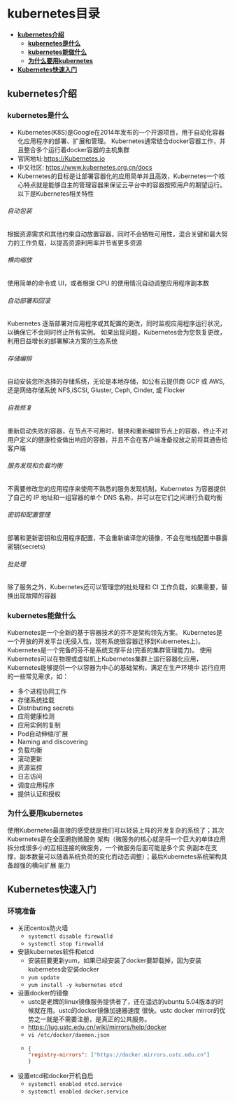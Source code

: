 # kubernetes目录
+ **[kubernetes介绍](#kubernetes介绍)**
    + **[kubernetes是什么](#kubernetes是什么)**
    + **[kubernetes能做什么](#kubernetes能做什么)**
    + **[为什么要用kubernetes](#为什么要用kubernetes)**
+ **[Kubernetes快速入门](#Kubernetes快速入门)**
## kubernetes介绍
### kubernetes是什么
+ Kubernetes(K8S)是Google在2014年发布的一个开源项目，用于自动化容器化应用程序的部署、扩展和管理。
  Kubernetes通常结合docker容器工作，并且整合多个运行着docker容器的主机集群
+ 官网地址:https://Kubernetes.io
+ 中文社区: https://www.kubernetes.org.cn/docs
+ Kubernetes的目标是让部署容器化的应用简单并且高效，Kubernetes一个核心特点就是能够自主的管理容器来保证云平台中的容器按照用户的期望运行。以下是Kubernetes相关特性
###### 自动包装
根据资源需求和其他约束自动放置容器，同时不会牺牲可用性，混合关键和最大努力的工作负载，以提高资源利用率并节省更多资源
###### 横向缩放
使用简单的命令或 UI，或者根据 CPU 的使用情况自动调整应用程序副本数
###### 自动部署和回滚
Kubernetes 逐渐部署对应用程序或其配置的更改，同时监视应用程序运行状况，以确保它不会同时终止所有实例。 如果出现问题，Kubernetes会为您恢复更改，利用日益增长的部署解决方案的生态系统
###### 存储编排
自动安装您所选择的存储系统，无论是本地存储，如公有云提供商 GCP 或 AWS, 还是网络存储系统 NFS,iSCSI, Gluster, Ceph, Cinder, 或 Flocker
###### 自我修复
重新启动失败的容器，在节点不可用时，替换和重新编排节点上的容器，终止不对用户定义的健康检查做出响应的容器，并且不会在客户端准备投放之前将其通告给客户端
###### 服务发现和负载均衡
不需要修改您的应用程序来使用不熟悉的服务发现机制，Kubernetes 为容器提供了自己的 IP 地址和一组容器的单个 DNS 名称，并可以在它们之间进行负载均衡
###### 密钥和配置管理
部署和更新密钥和应用程序配置，不会重新编译您的镜像，不会在堆栈配置中暴露密钥(secrets)
###### 批处理
除了服务之外，Kubernetes还可以管理您的批处理和 CI 工作负载，如果需要，替换出现故障的容器
### kubernetes能做什么
Kubernetes是一个全新的基于容器技术的芬不是架构领先方案。
Kubernetes是一个开放的开发平台(无侵入性，现有系统很容器迁移到Kubernetes上)。
Kubernetes是一个完备的芬不是系统支撑平台(完善的集群管理能力)。
使用Kubernetes可以在物理或虚拟机上Kubernetes集群上运行容器化应用，Kubernetes能够提供一个以容器为中心的基础架构，满足在生产环境中
运行应用的一些常见需求，如：
+ 多个进程协同工作
+ 存储系统挂载
+ Distributing secrets
+ 应用健康检测
+ 应用实例的复制
+ Pod自动伸缩/扩展
+ Naming and discovering
+ 负载均衡
+ 滚动更新
+ 资源监控
+ 日志访问
+ 调度应用程序
+ 提供认证和授权
### 为什么要用kubernetes
使用Kubernetes最直接的感受就是我们可以轻装上阵的开发复杂的系统了；其次Kubernetes是在全面拥抱微服务
架构（微服务的核心就是将一个巨大的单体应用拆分成很多小的互相连接的微服务，一个微服务后面可能是多个实
例副本在支撑，副本数量可以随着系统负荷的变化而动态调整）；最后Kubernetes系统架构具备超强的横向扩展
能力
## Kubernetes快速入门
### 环境准备
+ 关闭centos防火墙
    + `systemctl disable firewalld`
    + `systemctl stop firewalld`
+ 安装kubernetes软件和etcd
    + 安装前要更新yum，如果已经安装了docker要卸载掉，因为安装kubernetes会安装docker
    + `yum update`
    + `yum install -y kubernetes etcd`
+ 设置docker的镜像
    + ustc是老牌的linux镜像服务提供者了，还在遥远的ubuntu 5.04版本的时候就在用。ustc的docker镜像加速器速度 很快。ustc docker mirror的优势之一就是不需要注册，是真正的公共服务。
    + https://lug.ustc.edu.cn/wiki/mirrors/help/docker
    + `vi /etc/docker/daemon.json`
    + ```json
      {
      "registry-mirrors": ["https://docker.mirrors.ustc.edu.cn"]
      }
      ```
+ 设置etcd和docker开机自启
    + `systemctl enabled etcd.service`
    + `systemctl enabled docker.service`
    